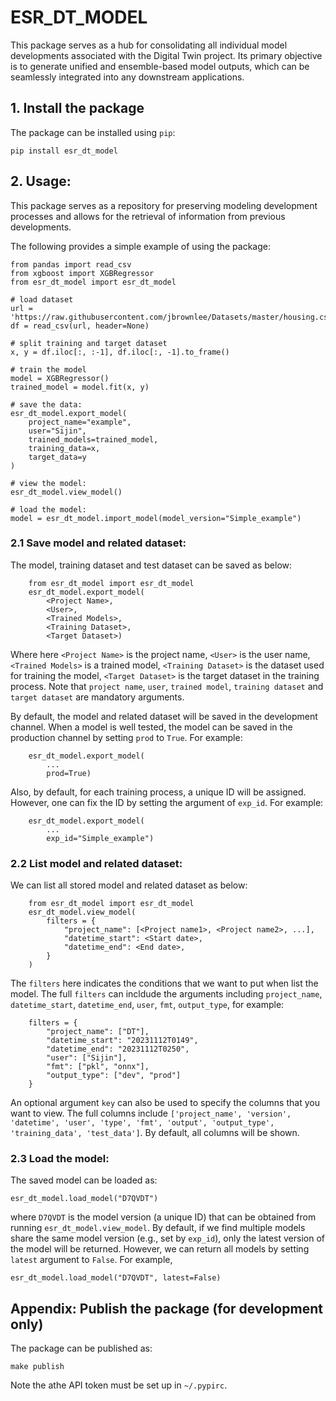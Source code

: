 # ESR_DT_MODEL

This package serves as a hub for consolidating all individual model developments associated with the Digital Twin project. Its primary objective is to generate unified and ensemble-based model outputs, which can be seamlessly integrated into any downstream applications.

## 1. Install the package

The package can be installed using ``pip``:

```
pip install esr_dt_model
```

## 2. Usage:

This package serves as a repository for preserving modeling development processes and allows for the retrieval of information from previous developments.

The following provides a simple example of using the package:

```
from pandas import read_csv
from xgboost import XGBRegressor
from esr_dt_model import esr_dt_model

# load dataset
url = 'https://raw.githubusercontent.com/jbrownlee/Datasets/master/housing.csv'
df = read_csv(url, header=None)

# split training and target dataset
x, y = df.iloc[:, :-1], df.iloc[:, -1].to_frame()

# train the model
model = XGBRegressor()
trained_model = model.fit(x, y)

# save the data:
esr_dt_model.export_model(
    project_name="example",
    user="Sijin",
    trained_models=trained_model,
    training_data=x,
    target_data=y
)

# view the model:
esr_dt_model.view_model()

# load the model:
model = esr_dt_model.import_model(model_version="Simple_example")
```

### 2.1 Save model and related dataset:
The model, training dataset and test dataset can be saved as below:
```
    from esr_dt_model import esr_dt_model
    esr_dt_model.export_model(
        <Project Name>,
        <User>, 
        <Trained Models>, 
        <Training Dataset>, 
        <Target Dataset>)
```
Where here ``<Project Name>`` is the project name, ``<User>`` is the user name, ``<Trained Models>`` is a trained model, ``<Training Dataset>`` is the dataset used for training the model, ``<Target Dataset>`` is the target dataset in the training process. Note that ``project name``, ``user``, ``trained model``, ``training dataset`` and ``target dataset`` are mandatory arguments.

By default, the model and related dataset will be saved in the development channel. When a model is well tested, the model can be saved in the production channel by setting ``prod`` to ``True``. For example:
```
    esr_dt_model.export_model(
        ...
        prod=True)
```

Also, by default, for each training process, a unique ID will be assigned. However, one can fix the ID by setting the argument of ``exp_id``. For example:
```
    esr_dt_model.export_model(
        ...
        exp_id="Simple_example")
```

### 2.2 List model and related dataset:

We can list all stored model and related dataset as below:

```
    from esr_dt_model import esr_dt_model
    esr_dt_model.view_model(
        filters = {
            "project_name": [<Project name1>, <Project name2>, ...],
            "datetime_start": <Start date>,
            "datetime_end": <End date>,
        }
    )

```
The ``filters`` here indicates the conditions that we want to put when list the model. The full ``filters`` can incldude the arguments including ``project_name``, ``datetime_start``, ``datetime_end``, ``user``, ``fmt``, ``output_type``, for example:

```
    filters = {
        "project_name": ["DT"],
        "datetime_start": "20231112T0149",
        "datetime_end": "20231112T0250",
        "user": ["Sijin"],
        "fmt": ["pkl", "onnx"],
        "output_type": ["dev", "prod"]
    }
```

An optional argument ``key`` can also be used to specify the columns that you want to view. The full columns include ``['project_name', 'version', 'datetime', 'user', 'type', 'fmt', 'output', 'output_type', 'training_data', 'test_data']``. By default, all columns will be shown.


### 2.3 Load the model:
The saved model can be loaded as:

```
esr_dt_model.load_model("D7QVDT")
```

where ``D7QVDT`` is the model version (a unique ID) that can be obtained from running ``esr_dt_model.view_model``. By default, if we find multiple models share the same model version (e.g., set by ``exp_id``), only the latest version of the model will be returned. However, we can return all models by setting ``latest`` argument to ``False``. For example,

```
esr_dt_model.load_model("D7QVDT", latest=False)
```


## Appendix: Publish the package (for development only)

The package can be published as:

```
make publish
```

Note the athe API token must be set up in ``~/.pypirc``.




